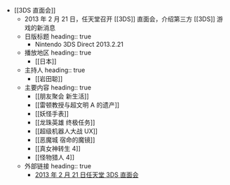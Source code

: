 - [[3DS 直面会]]
	- 2013 年 2 月 21 日，任天堂召开 [[3DS]] 直面会，介绍第三方 [[3DS]] 游戏的新消息
	- 日版标题
	  heading:: true
		- Nintendo 3DS Direct 2013.2.21
	- 播放地区
	  heading:: true
		- [[日本]]
	- 主持人
	  heading:: true
		- [[岩田聪]]
	- 主要内容
	  heading:: true
		- [[朋友聚会 新生活]]
		- [[雷顿教授与超文明 A 的遗产]]
		- [[妖怪手表]]
		- [[龙珠英雄 终极任务]]
		- [[超级机器人大战 UX]]
		- [[恶魔城 宿命的魔镜]]
		- [[真女神转生 4]]
		- [[怪物猎人 4]]
	- 外部链接
	  heading:: true
		- [2013 年 2 月 21 日任天堂 3DS 直面会](https://www.bilibili.com/video/BV1tJ411v7XN/)